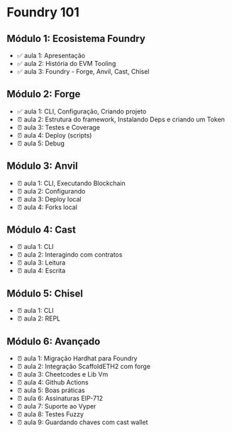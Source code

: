 # Foundry 101

## Módulo 1: Ecosistema Foundry

- ✅ aula 1: Apresentação
- ✅ aula 2: História do EVM Tooling
- ✅ aula 3: Foundry - Forge, Anvil, Cast, Chisel

## Módulo 2: Forge

- ✅ aula 1: CLI, Configuração, Criando projeto
- ⏰ aula 2: Estrutura do framework, Instalando Deps e criando um Token
- ⏰ aula 3: Testes e Coverage
- ⏰ aula 4: Deploy (scripts)
- ⏰ aula 5: Debug

## Módulo 3: Anvil

- ⏰ aula 1: CLI, Executando Blockchain
- ⏰ aula 2: Configurando
- ⏰ aula 3: Deploy local
- ⏰ aula 4: Forks local

## Módulo 4: Cast

- ⏰ aula 1: CLI
- ⏰ aula 2: Interagindo com contratos
- ⏰ aula 3: Leitura
- ⏰ aula 4: Escrita

## Módulo 5: Chisel

- ⏰ aula 1: CLI
- ⏰ aula 2: REPL

## Módulo 6: Avançado

- ⏰ aula 1: Migração Hardhat para Foundry
- ⏰ aula 2: Integração ScaffoldETH2 com forge
- ⏰ aula 3: Cheetcodes e Lib Vm
- ⏰ aula 4: Github Actions
- ⏰ aula 5: Boas práticas
- ⏰ aula 6: Assinaturas EIP-712
- ⏰ aula 7: Suporte ao Vyper
- ⏰ aula 8: Testes Fuzzy
- ⏰ aula 9: Guardando chaves com cast wallet
